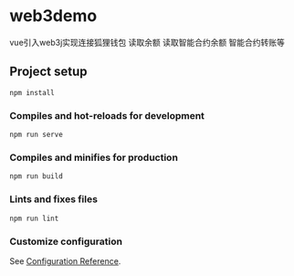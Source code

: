 # web3demo

vue引入web3j实现连接狐狸钱包 读取余额  读取智能合约余额 智能合约转账等 

## Project setup
```
npm install
```

### Compiles and hot-reloads for development
```
npm run serve
```

### Compiles and minifies for production
```
npm run build
```

### Lints and fixes files
```
npm run lint
```

### Customize configuration
See [Configuration Reference](https://cli.vuejs.org/config/).
